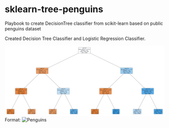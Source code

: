 # sklearn-tree-penguins
Playbook to create DecisionTree classifier from scikit-learn based on public penguins dataset

Created Decision Tree Classifier and Logistic Regression Classifier.

![Decision Tree](penguins-dt.png)
Format: ![Penguins](url)
